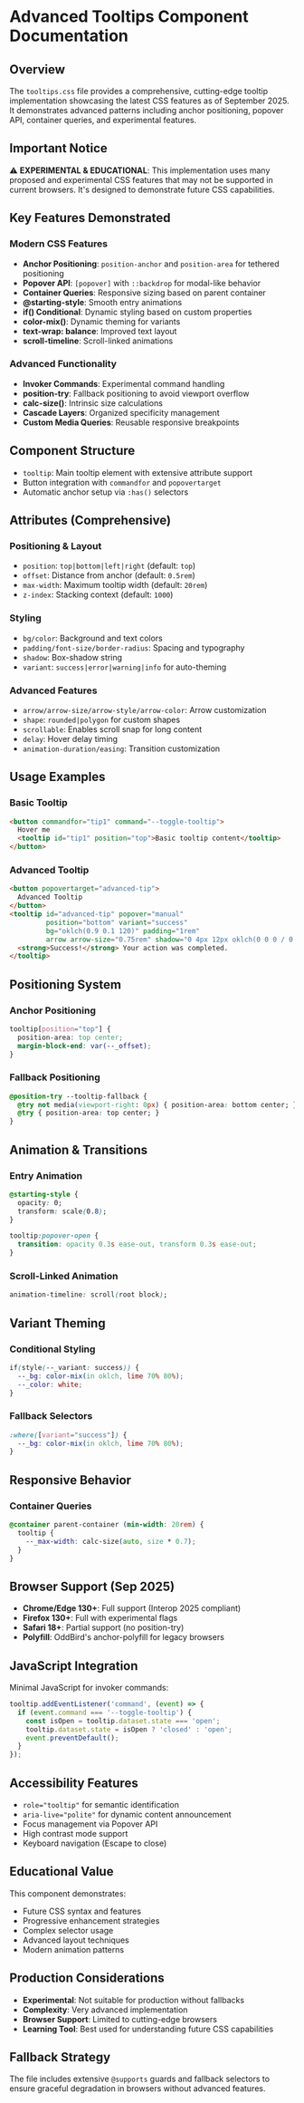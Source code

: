 # Advanced Tooltips Component Documentation

## Overview
The `tooltips.css` file provides a comprehensive, cutting-edge tooltip implementation showcasing the latest CSS features as of September 2025. It demonstrates advanced patterns including anchor positioning, popover API, container queries, and experimental features.

## Important Notice
⚠️ **EXPERIMENTAL & EDUCATIONAL**: This implementation uses many proposed and experimental CSS features that may not be supported in current browsers. It's designed to demonstrate future CSS capabilities.

## Key Features Demonstrated

### Modern CSS Features
- **Anchor Positioning**: `position-anchor` and `position-area` for tethered positioning
- **Popover API**: `[popover]` with `::backdrop` for modal-like behavior
- **Container Queries**: Responsive sizing based on parent container
- **@starting-style**: Smooth entry animations
- **if() Conditional**: Dynamic styling based on custom properties
- **color-mix()**: Dynamic theming for variants
- **text-wrap: balance**: Improved text layout
- **scroll-timeline**: Scroll-linked animations

### Advanced Functionality
- **Invoker Commands**: Experimental command handling
- **position-try**: Fallback positioning to avoid viewport overflow
- **calc-size()**: Intrinsic size calculations
- **Cascade Layers**: Organized specificity management
- **Custom Media Queries**: Reusable responsive breakpoints

## Component Structure
- `tooltip`: Main tooltip element with extensive attribute support
- Button integration with `commandfor` and `popovertarget`
- Automatic anchor setup via `:has()` selectors

## Attributes (Comprehensive)

### Positioning & Layout
- `position`: `top|bottom|left|right` (default: `top`)
- `offset`: Distance from anchor (default: `0.5rem`)
- `max-width`: Maximum tooltip width (default: `20rem`)
- `z-index`: Stacking context (default: `1000`)

### Styling
- `bg/color`: Background and text colors
- `padding/font-size/border-radius`: Spacing and typography
- `shadow`: Box-shadow string
- `variant`: `success|error|warning|info` for auto-theming

### Advanced Features
- `arrow/arrow-size/arrow-style/arrow-color`: Arrow customization
- `shape`: `rounded|polygon` for custom shapes
- `scrollable`: Enables scroll snap for long content
- `delay`: Hover delay timing
- `animation-duration/easing`: Transition customization

## Usage Examples

### Basic Tooltip
```html
<button commandfor="tip1" command="--toggle-tooltip">
  Hover me
  <tooltip id="tip1" position="top">Basic tooltip content</tooltip>
</button>
```

### Advanced Tooltip
```html
<button popovertarget="advanced-tip">
  Advanced Tooltip
</button>
<tooltip id="advanced-tip" popover="manual"
         position="bottom" variant="success"
         bg="oklch(0.9 0.1 120)" padding="1rem"
         arrow arrow-size="0.75rem" shadow="0 4px 12px oklch(0 0 0 / 0.15)">
  <strong>Success!</strong> Your action was completed.
</tooltip>
```

## Positioning System

### Anchor Positioning
```css
tooltip[position="top"] {
  position-area: top center;
  margin-block-end: var(--_offset);
}
```

### Fallback Positioning
```css
@position-try --tooltip-fallback {
  @try not media(viewport-right: 0px) { position-area: bottom center; }
  @try { position-area: top center; }
}
```

## Animation & Transitions

### Entry Animation
```css
@starting-style {
  opacity: 0;
  transform: scale(0.8);
}

tooltip:popover-open {
  transition: opacity 0.3s ease-out, transform 0.3s ease-out;
}
```

### Scroll-Linked Animation
```css
animation-timeline: scroll(root block);
```

## Variant Theming

### Conditional Styling
```css
if(style(--_variant: success)) {
  --_bg: color-mix(in oklch, lime 70% 80%);
  --_color: white;
}
```

### Fallback Selectors
```css
:where([variant="success"]) {
  --_bg: color-mix(in oklch, lime 70% 80%);
}
```

## Responsive Behavior

### Container Queries
```css
@container parent-container (min-width: 20rem) {
  tooltip {
    --_max-width: calc-size(auto, size * 0.7);
  }
}
```

## Browser Support (Sep 2025)
- **Chrome/Edge 130+**: Full support (Interop 2025 compliant)
- **Firefox 130+**: Full with experimental flags
- **Safari 18+**: Partial support (no position-try)
- **Polyfill**: OddBird's anchor-polyfill for legacy browsers

## JavaScript Integration
Minimal JavaScript for invoker commands:

```javascript
tooltip.addEventListener('command', (event) => {
  if (event.command === '--toggle-tooltip') {
    const isOpen = tooltip.dataset.state === 'open';
    tooltip.dataset.state = isOpen ? 'closed' : 'open';
    event.preventDefault();
  }
});
```

## Accessibility Features
- `role="tooltip"` for semantic identification
- `aria-live="polite"` for dynamic content announcement
- Focus management via Popover API
- High contrast mode support
- Keyboard navigation (Escape to close)

## Educational Value
This component demonstrates:
- Future CSS syntax and features
- Progressive enhancement strategies
- Complex selector usage
- Advanced layout techniques
- Modern animation patterns

## Production Considerations
- **Experimental**: Not suitable for production without fallbacks
- **Complexity**: Very advanced implementation
- **Browser Support**: Limited to cutting-edge browsers
- **Learning Tool**: Best used for understanding future CSS capabilities

## Fallback Strategy
The file includes extensive `@supports` guards and fallback selectors to ensure graceful degradation in browsers without advanced features.